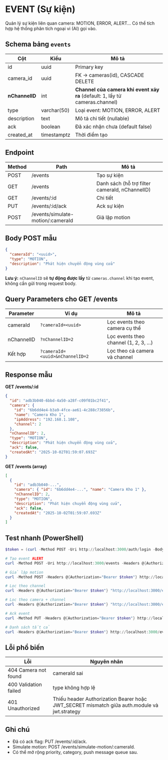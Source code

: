 # EVENT (Sự kiện)

Quản lý sự kiện liên quan camera: MOTION, ERROR, ALERT... Có thể tích hợp hệ thống phân tích ngoại vi (AI) gọi vào.

## Schema bảng `events`

| Cột | Kiểu | Mô tả |
|-----|------|-------|
| id | uuid | Primary key |
| camera_id | uuid | FK → cameras(id), CASCADE DELETE |
| **nChannelID** | int | **Channel của camera khi event xảy ra** (default: 1, lấy từ cameras.channel) |
| type | varchar(50) | Loại event: MOTION, ERROR, ALERT |
| description | text | Mô tả chi tiết (nullable) |
| ack | boolean | Đã xác nhận chưa (default false) |
| created_at | timestamptz | Thời điểm tạo |

## Endpoint
| Method | Path | Mô tả |
|--------|------|------|
| POST | /events | Tạo sự kiện |
| GET | /events | Danh sách (hỗ trợ filter cameraId, nChannelID) |
| GET | /events/:id | Chi tiết |
| PUT | /events/:id/ack | Ack sự kiện |
| POST | /events/simulate-motion/:cameraId | Giả lập motion |

## Body POST mẫu
```json
{ 
  "cameraId": "<uuid>", 
  "type": "MOTION", 
  "description": "Phát hiện chuyển động vùng cửa" 
}
```

**Lưu ý:** `nChannelID` sẽ **tự động được lấy** từ `cameras.channel` khi tạo event, không cần gửi trong request body.

## Query Parameters cho GET /events

| Parameter | Ví dụ | Mô tả |
|-----------|-------|-------|
| cameraId | `?cameraId=<uuid>` | Lọc events theo camera cụ thể |
| nChannelID | `?nChannelID=2` | Lọc events theo channel (1, 2, 3, ...) |
| Kết hợp | `?cameraId=<uuid>&nChannelID=2` | Lọc theo cả camera và channel |

## Response mẫu

**GET /events/:id**
```json
{
  "id": "adb3b040-6bbd-4a50-a28f-c09f01bc2f41",
  "camera": {
    "id": "6b6dd4e4-b3a9-4fce-ae61-4c288c73856b",
    "name": "Camera Kho 1",
    "ipAddress": "192.168.1.108",
    "channel": 2
  },
  "nChannelID": 2,
  "type": "MOTION",
  "description": "Phát hiện chuyển động vùng cửa",
  "ack": false,
  "createdAt": "2025-10-02T01:59:07.693Z"
}
```

**GET /events (array)**
```json
[
  {
    "id": "adb3b040-...",
    "camera": { "id": "6b6dd4e4-...", "name": "Camera Kho 1" },
    "nChannelID": 2,
    "type": "MOTION",
    "description": "Phát hiện chuyển động vùng cửa",
    "ack": false,
    "createdAt": "2025-10-02T01:59:07.693Z"
  }
]
```

## Test nhanh (PowerShell)
```powershell
$token = (curl -Method POST -Uri http://localhost:3000/auth/login -Body '{"username":"admin","password":"admin123"}' -ContentType 'application/json').Content | ConvertFrom-Json | Select -ExpandProperty accessToken

# Tạo event ALERT
curl -Method POST -Uri http://localhost:3000/events -Headers @{Authorization="Bearer $token"} -Body '{"cameraId":"<id>","type":"ALERT","description":"Nhiệt độ cao"}' -ContentType 'application/json'

# Giả lập motion
curl -Method POST -Headers @{Authorization="Bearer $token"} http://localhost:3000/events/simulate-motion/<cameraId>

# Lọc theo channel
curl -Headers @{Authorization="Bearer $token"} "http://localhost:3000/events?nChannelID=2"

# Lọc theo camera + channel
curl -Headers @{Authorization="Bearer $token"} "http://localhost:3000/events?cameraId=<uuid>&nChannelID=2"

# Ack event
curl -Method PUT -Headers @{Authorization="Bearer $token"} http://localhost:3000/events/<eventId>/ack

# Danh sách tất cả
curl -Headers @{Authorization="Bearer $token"} http://localhost:3000/events
```

## Lỗi phổ biến
| Lỗi | Nguyên nhân |
|-----|-------------|
| 404 Camera not found | cameraId sai |
| 400 Validation failed | type không hợp lệ |
| 401 Unauthorized | Thiếu header Authorization Bearer hoặc JWT_SECRET mismatch giữa auth.module và jwt.strategy |

## Ghi chú
- Đã có ack flag: PUT /events/:id/ack.
- Simulate motion: POST /events/simulate-motion/:cameraId.
- Có thể mở rộng priority, category, push message queue sau.
